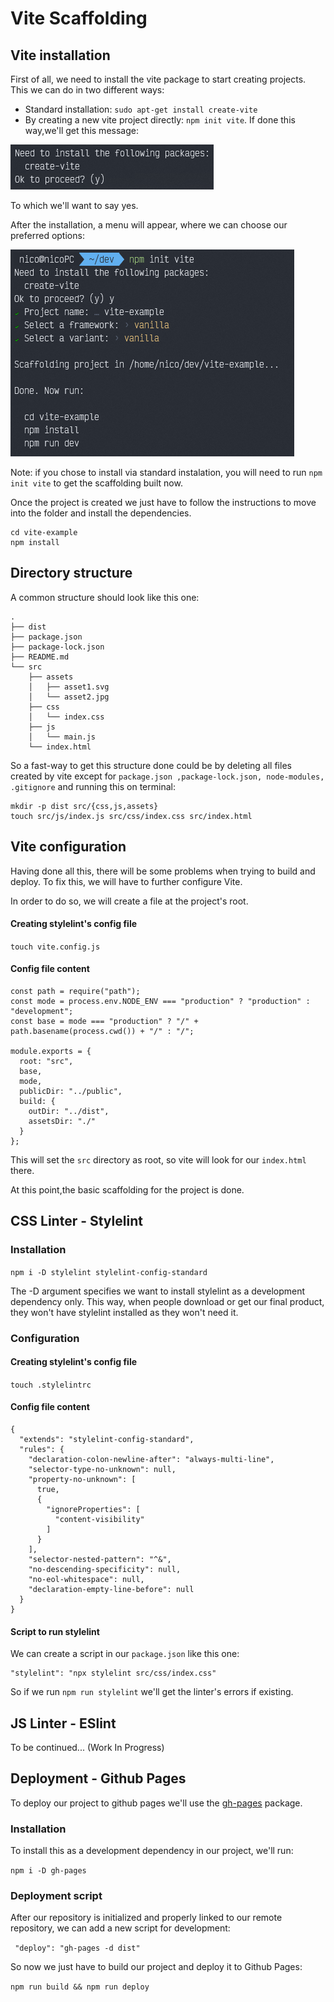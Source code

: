 # Vite Scaffolding

## Vite installation
First of all, we need to install the vite package to start creating projects. This we can do in two different ways: 
  - Standard installation: ```sudo apt-get install create-vite```
  - By creating a new vite project directly: ```npm init vite```.
If done this way,we'll get this message: 

![vite-installation](./assets/vite-installation.jpg)

To which we'll want to say yes.

After the installation, a menu will appear, where we can choose our preferred options: 

![vite-installer-options](./assets/vite-installer-options.jpg)

Note: if you chose to install via standard instalation, you will need to run ```npm init vite``` to get the scaffolding built now.

Once the project is created we just have to follow the instructions to move into the folder and install the dependencies.

```
cd vite-example
npm install
```

## Directory structure

A common structure should look like this one: 
```
.
├── dist
├── package.json
├── package-lock.json
├── README.md
└── src
    ├── assets
    │   ├── asset1.svg
    │   └── asset2.jpg
    ├── css
    │   └── index.css
    ├── js
    │   └── main.js
    └── index.html

```

So a fast-way to get this structure done could be by deleting all files created by vite except for ```package.json ,package-lock.json, node-modules, .gitignore``` and running this on terminal: 
```
mkdir -p dist src/{css,js,assets}
touch src/js/index.js src/css/index.css src/index.html
```

## Vite configuration

Having done all this, there will be some problems when trying to build and deploy. To fix this, we will have to further configure Vite.

In order to do so, we will create a file at the project's root. 

#### Creating stylelint's config file

```touch vite.config.js```

#### Config file content

```
const path = require("path");
const mode = process.env.NODE_ENV === "production" ? "production" : "development";
const base = mode === "production" ? "/" + path.basename(process.cwd()) + "/" : "/";

module.exports = {
  root: "src",
  base,
  mode,
  publicDir: "../public",
  build: {
    outDir: "../dist",
    assetsDir: "./"
  }
};
```

This will set the ```src``` directory as root, so vite will look for our ```index.html``` there.

At this point,the basic scaffolding for the project is done.

## CSS Linter - Stylelint

### Installation

```npm i -D stylelint stylelint-config-standard```

The -D argument specifies we want to install stylelint as a development dependency only. This way, when people download or get our final product, they won't have stylelint installed as they won't need it.

### Configuration
#### Creating stylelint's config file
```touch .stylelintrc```

#### Config file content

```
{
  "extends": "stylelint-config-standard",
  "rules": {
    "declaration-colon-newline-after": "always-multi-line",
    "selector-type-no-unknown": null,
    "property-no-unknown": [
      true,
      {
        "ignoreProperties": [
          "content-visibility"
        ]
      }
    ],
    "selector-nested-pattern": "^&",
    "no-descending-specificity": null,
    "no-eol-whitespace": null,
    "declaration-empty-line-before": null
  }
} 
```

#### Script to run stylelint

We can create a script in our ```package.json``` like this one: 
```
"stylelint": "npx stylelint src/css/index.css"
```

So if we run ```npm run stylelint``` we'll get the linter's errors if existing.

## JS Linter - ESlint

To be continued... (Work In Progress)

## Deployment - Github Pages

To deploy our project to github pages we'll use the [gh-pages](https://www.npmjs.com/package/gh-pages) package.

### Installation
To install this as a development dependency in our project, we'll run: 

```npm i -D gh-pages``` 

### Deployment script
After our repository is initialized and properly linked to our remote repository, we can add a new script for development:

``` "deploy": "gh-pages -d dist"```

So now we just have to build our project and deploy it to Github Pages: 

```npm run build && npm run deploy```
